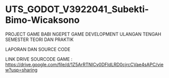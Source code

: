 # UTS_GODOT_V3922041_Subekti-Bimo-Wicaksono

PROJECT GAME BABI NGEPET GAME DEVELOPMENT
ULANGAN TENGAH SEMESTER TEORI DAN PRAKTIK

LAPORAN DAN SOURCE CODE

LINK DRIVE SOURCODE GAME : https://drive.google.com/file/d/1Z5ArRTNICv0DFIdLRD0cjrcCVae4sAPC/view?usp=sharing
